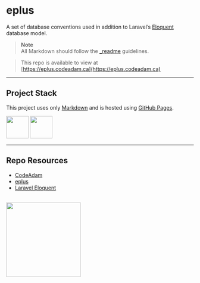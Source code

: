 # eplus

A set of database conventions used in addition to Laravel’s [Eloquent](https://laravel.com/docs/10.x/eloquent) database model.

> **Note**  
> All Markdown should follow the [_readme](https://readme.codeadam.ca/) guidelines.

> This repo is available to view at  
> [https://eplus.codeadam.ca](https://eplus.codeadam.ca)

---

## Project Stack

This project uses only [Markdown](https://www.markdownguide.org/) and is hosted using [GitHub Pages](https://pages.github.com/).

<img src="https://console.codeadam.ca/api/image/github" width="60"> <img src="https://console.codeadam.ca/api/image/markdown" width="60">

---

## Repo Resources

- [CodeAdam](https://codeadam.ca/)
- [eplus](https://eplus.codeadam.ca)
- [Laravel Eloquent](https://laravel.com/docs/10.x/eloquent)

<br>
<a href="https://codeadam.ca">
<img src="https://cdn.codeadam.ca/images@1.0.0/codeadam-logo-coloured-horizontal.png" width="200">
</a>
